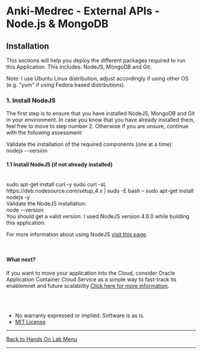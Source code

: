 # Anki-Medrec - External APIs - Node.js & MongoDB



## Installation

This sections will help you deploy the different packages required to run this Application. This includes: NodeJS, MongoDB and Git.

Note: I use Ubuntu Linux distribution, adjust accordingly if using other OS (e.g. "yum" if using Fedora based distributions).

### 1. Install NodeJS

The first step is to ensure that you have installed NodeJS, MongoDB and Git in your environment. In case you know that you have already installed them, feel free to move to step number 2. Otherwise if you are unsure, continue with the following assessment:

Validate the installation of the required components (one at a time):
<br>
nodejs --version
<br>

#### 1.1 Install NodeJS (if not already installed)

<br>
sudo apt-get install curl -y
sudo curl -sL https://deb.nodesource.com/setup_4.x |
sudo -E bash –
sudo apt-get install nodejs -y 
<br>
Validate the NodeJS installation:
<br>
node --version
<br>
You should get a valid version. I used NodeJS version 4.8.0 while building this application.

For more information about using NodeJS [visit this page](https://nodejs.org/en/download/package-manager/). 


<br>

#### What next? 

If you want to move your application into the Cloud, consider Oracle Application Container Cloud Service as a simple way to fast-track its enablemnet and future scalability [Click here for more information](https://cloud.oracle.com/acc).

<br>
<br>

* No warranty expressed or implied.  Software is as is.
* [MIT License](http://www.opensource.org/licenses/mit-license.html)


<hr />
<a href="handsonlabs" class="btn" >Back to Hands On Lab Menu</a>
<hr />

